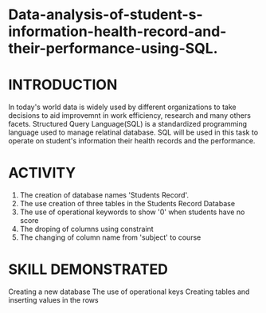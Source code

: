 # Data-analysis-of-student-s-information-health-record-and-their-performance-using-SQL.

# **INTRODUCTION**
In today's world data is widely used by different organizations to take decisions to aid improvemnt in work efficiency, research and many others facets. Structured Query Language(SQL) is a standardized programming language used to manage relatinal database. SQL will be used in this task to operate on student's information their health records and the performance.

# **ACTIVITY**
1. The creation of database names 'Students Record'.
2. The use creation of three tables in the Students Record Database
3. The use of operational keywords to show '0' when students have no score
4. The droping of columns using constraint
5. The changing of column name from 'subject' to course

# **SKILL DEMONSTRATED**
Creating a new database
The use of operational keys
Creating tables and inserting values in the rows
  
